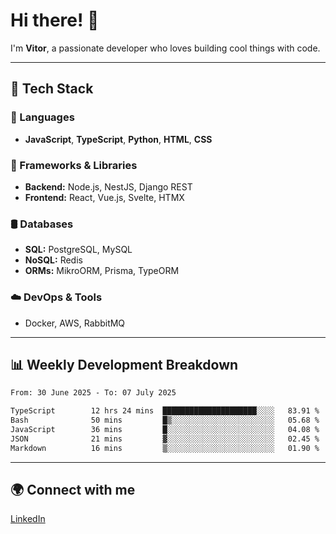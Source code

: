 
# Hi there! 👋

I'm **Vitor**, a passionate developer who loves building cool things with code.

---
## 🔧 Tech Stack

### 📌 Languages
- **JavaScript**, **TypeScript**, **Python**, **HTML**, **CSS**

### 🚀 Frameworks & Libraries
- **Backend:** Node.js, NestJS, Django REST
- **Frontend:** React, Vue.js, Svelte, HTMX

### 🛢️ Databases
- **SQL:** PostgreSQL, MySQL
- **NoSQL:** Redis
- **ORMs:** MikroORM, Prisma, TypeORM

### ☁️ DevOps & Tools
- Docker, AWS, RabbitMQ

---
## 📊 Weekly Development Breakdown

<!--START_SECTION:waka-->

```txt
From: 30 June 2025 - To: 07 July 2025

TypeScript        12 hrs 24 mins  █████████████████████░░░░   83.91 %
Bash              50 mins         █▒░░░░░░░░░░░░░░░░░░░░░░░   05.68 %
JavaScript        36 mins         █░░░░░░░░░░░░░░░░░░░░░░░░   04.08 %
JSON              21 mins         ▓░░░░░░░░░░░░░░░░░░░░░░░░   02.45 %
Markdown          16 mins         ▒░░░░░░░░░░░░░░░░░░░░░░░░   01.90 %
```

<!--END_SECTION:waka-->

---
## 🌍 Connect with me
[LinkedIn](https://www.linkedin.com/in/vitorlc)

